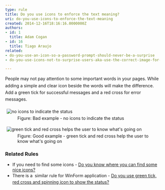 ```yaml
---
type: rule
title: Do you use icons to enforce the text meaning?
uri: do-you-use-icons-to-enforce-the-text-meaning
created: 2014-12-16T18:16:16.0000000Z
authors:
- id: 1
  title: Adam Cogan
- id: 16
  title: Tiago Araujo
related:
- do-you-use-an-icon-so-a-password-prompt-should-never-be-a-surprise
- do-you-use-icons-not-to-surprise-users-aka-use-the-correct-image-for-files

---
```




<span class='intro'> ​<span style="line-height&#58;1.6;">​People may not pay attention to some important words in your pages. While adding a simple and clear icon beside the words will make the difference. Add a green tick for successful messages and a red cross for error messages.</span><br> </span>

<dl class="image"><dt></dt></dl><dl class="badImage"><dt> 
      <img src="/PublishingImages/validation-bad.jpg" alt="no icons to indicate the status" style="margin&#58;5px;" /> 
   </dt><dd>Figure&#58; Bad example - no icons to indicate the status</dd></dl><dl class="goodImage"><dt> 
      <img src="/PublishingImages/validation-good.jpg" alt="green tick and red cross helps the user to know what's going on" style="margin&#58;5px;" /> 
   </dt><dd>Figure&#58; Good example - green tick and red cross help​&#160;the user to know what's going on</dd></dl><h3>Related Rules</h3><ul><li>If you need to find some icons - <a href="/_layouts/15/FIXUPREDIRECT.ASPX?WebId=3dfc0e07-e23a-4cbb-aac2-e778b71166a2&amp;TermSetId=07da3ddf-0924-4cd2-a6d4-a4809ae20160&amp;TermId=fc60e355-3564-4d94-8b82-68503f12352b">Do you know where you can find some nice icons? </a></li><li>There is a &#160;similar rule for WinForm application -&#160;<a href="/_layouts/15/FIXUPREDIRECT.ASPX?WebId=3dfc0e07-e23a-4cbb-aac2-e778b71166a2&amp;TermSetId=07da3ddf-0924-4cd2-a6d4-a4809ae20160&amp;TermId=06bcd7b6-391c-4cfb-a715-b09c05bde154" style="line-height&#58;1.6;">Do you use green tick, red cross and spinning icon to show the status?</a><span style="line-height&#58;1.6;"> </span> 
      <br></li></ul>


